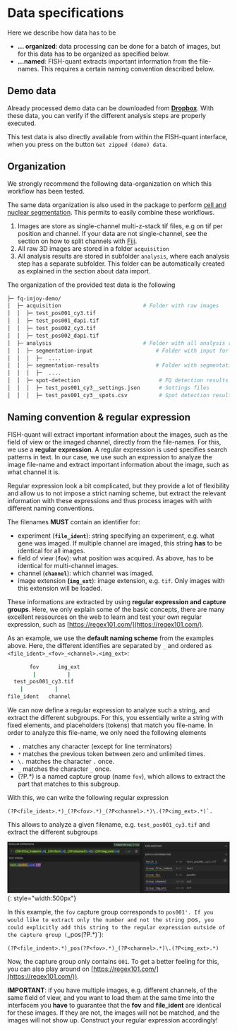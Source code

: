 # Data specifications

Here we describe how data has to be

* **... organized**: data processing can be done for a batch of images, but for this data has to be organized as specified below.
* **...named**: FISH-quant extracts important information from the file-names. This requires a certain naming convention described below. 

## Demo data

Already processed demo data can be downloaded from [**Dropbox**](https://www.dropbox.com/sh/yr1s5olqwkvyx0i/AADH0QQtdNuWWq7z9wgQpLiOa?dl=0). With these data, you can verify if the different analysis steps are properly executed.

This test data is also directly available from within the FISH-quant interface, when you press on the button `Get zipped (demo) data`.

## Organization

We strongly recommend the following data-organization on which this workflow has been tested. 

The same data organization is also used in the package to perform [cell and nuclear segmentation](https://github.com/fish-quant/segmentation/). This permits to easily combine these workflows.

1. Images are store as single-channel multi-z-stack tif files, e.g on tif per position and channel. If your data are not single-channel, see the section on how to split channels with [Fiji](fiji-split-channels.md).
2. All raw 3D images are stored in a folder `acquisition`
3. All analysis results are stored in subfolder `analysis`, where each analysis step has a separate subfolder. This folder can be automatically created as explained in the section about data import.

The organization of the provided test data is the following

``` bash
├─ fq-imjoy-demo/
│  ├─ acquisition                          # Folder with raw images
│  │  ├─ test_pos001_cy3.tif
│  │  ├─ test_pos001_dapi.tif
│  │  ├─ test_pos002_cy3.tif
│  │  ├─ test_pos002_dapi.tif
│  ├─ analysis                             # Folder with all analysis results
│  │  ├─ segmentation-input                    # Folder with input for segmentation
│  │  │  ├─  ....
│  │  ├─ segmentation-results                  # Folder with segmentation results 
│  │  │  ├─  ....
│  │  ├─ spot-detection                         # FQ detection results
│  │  │  ├─ test_pos001_cy3__settings.json      # Settings files
│  │  │  ├─ test_pos001_cy3__spots.csv          # Spot detection results 

```

## Naming convention & regular expression

FISH-quant will extract important information about the images, such as the field of view or the imaged channel, directly from the file-names. 
For this, we use a **regular expression**. A regular expression is used specifies search patterns in text. In our case, we use such an expression
to analyze the image file-name and extract important information about the image, such as what channel it is.  

Regular expression look a bit complicated, but they provide a lot of flexibility and allow us to not impose a strict naming scheme, but extract
the relevant information with these expressions and thus process images with with different naming conventions.

The filenames **MUST** contain an identifier for:

* experiment (**`file_ident`**): string specifying an experiment, e.g. what gene was imaged. If multiple channel are imaged, this string **has** to be identical for all images.
* field of view (**`fov`**): what position was acquired. As above, has to be identical for multi-channel images.
* channel (**`channel`**): which channel was imaged.
* image extension **(`img_ext`**): image extension, e.g. `tif`. Only images with this extension will be loaded.

These informations are extracted by using **regular expression and capture groups**. Here, we only explain some of the basic concepts, there are many 
excellent ressources on the web to learn and test your own regular expression, such as [https://regex101.com/](https://regex101.com/).

As an example, we use the **default naming scheme** from the examples above. Here, the different identifies are separated by `_` and ordered as `<file_ident>_<fov>_<channel>.<img_ext>`:

``` bash
       fov      img_ext
        |          |
  test_pos001_cy3.tif
    |          |
file_ident   channel
```

We can now define a regular expression to analyze such a string, and extract the different subgroups. For this, you essentially write a string with fixed elements, and placeholders (tokens)
that match you file-name. In order to analyze this file-name, we only need the following elements

* `.` matches any character (except for line terminators)
* `*` matches the previous token between zero and unlimited times.
* `\.` matches the character `.` once.
* `_` matches the character `_` once.
* (?P<fov>.*) is a named capture group (name `fov`), which allows to extract the part that matches to this subgroup. 

With this, we can write the following regular expression 
```regexp
(?P<file_ident>.*)_(?P<fov>.*)_(?P<channel>.*)\.(?P<img_ext>.*)`.
```

This allows to analyze a given filename, e.g. `test_pos001_cy3.tif` and extract the different subgroups

![reg-exp-example1.png](img/reg-exp-example1.png){: style="width:500px"}

In this example, the `fov` capture group corresponds to `pos001'. If you would like to extract only the number and not
the string `pos`, you could explicitly add this string to the regular expression outside of the capture group (`_pos(?P<fov>.*)`):

```regexp
(?P<file_indent>.*)_pos(?P<fov>.*)_(?P<channel>.*)\.(?P<img_ext>.*)
```

Now, the capture group only contains `001`. To get a better feeling for this, you can also play around
on [https://regex101.com/](https://regex101.com/)).

__IMPORTANT__: if you have multiple images, e.g. different channels, of the same field of view, and you want to load them at the same
time into the interfacem you **have** to guarantee that the **fov** and **file_ident** are identical for these images. If they are not, 
the images will not be matched, and the images will not show up. Construct your regular expression accordingly!


